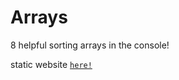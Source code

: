 # Arrays

8 helpful sorting arrays in the console!

static website [```here!```](https://sw33ws.github.io/Arrays/)
